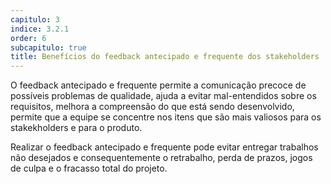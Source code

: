```yaml
---
capitulo: 3
indice: 3.2.1
order: 6
subcapitulo: true
title: Benefícios do feedback antecipado e frequente dos stakeholders
---
```


<p>
  O feedback antecipado e frequente permite a comunicação precoce de possíveis problemas de qualidade, ajuda a evitar mal-entendidos sobre os requisitos, melhora a compreensão do que está sendo desenvolvido, permite que a equipe se concentre nos itens que são mais valiosos para os stakekholders e para o produto.
</p>

<p>
  Realizar o feedback antecipado e frequente pode evitar entregar trabalhos não desejados e consequentemente o retrabalho, perda de prazos, jogos de culpa e o fracasso total do projeto. 
</p>
